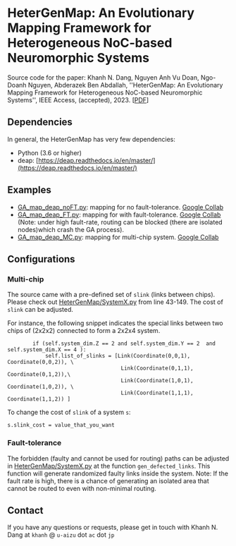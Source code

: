 # HeterGenMap:  An Evolutionary Mapping Framework for Heterogeneous NoC-based Neuromorphic Systems

Source code for the paper: Khanh N. Dang, Nguyen Anh Vu Doan, Ngo-Doanh Nguyen, Abderazek Ben Abdallah, ''HeterGenMap: An Evolutionary Mapping Framework for Heterogeneous NoC-based Neuromorphic Systems'', IEEE Access, (accepted), 2023. \[[PDF](https://ieeexplore.ieee.org/stamp/stamp.jsp?tp=&arnumber=10366249)\]

## Dependencies

In general, the HeterGenMap has very few dependencies:

- Python (3.6 or higher)
- deap: [https://deap.readthedocs.io/en/master/](https://deap.readthedocs.io/en/master/)

## Examples

- [GA_map_deap_noFT.py](GA_map_deap_noFT.py): mapping for no fault-tolerance. [Google Collab](https://colab.research.google.com/drive/1KAuu-4VKoFIajKKvcdWMlc8g8wBRMmB3?usp=sharing)
- [GA_map_deap_FT.py](GA_map_deap_FT.py): mapping for with fault-tolerance.  [Google Collab](https://colab.research.google.com/drive/1C9W8oRPbxi7NqIPawyb3EBWi3ex_KscT?usp=sharing) (Note: under high fault-rate, routing can be blocked (there are isolated nodes)which crash the GA process).
- [GA_map_deap_MC.py](GA_map_deap_MC.py): mapping for multi-chip system. [Google Collab](https://colab.research.google.com/drive/1bPidpoPtGOssBShiS8JYHhcS31HcCIQY?usp=sharing)


## Configurations

### Multi-chip

The source came with a pre-defined set of `slink` (links between chips). Please check out [HeterGenMap/SystemX.py](HeterGenMap/SystemX.py) from line 43-149.
The cost of `slink` can be adjusted.

For instance, the following snippet indicates the special links between two chips of (2x2x2) connected to form a 2x2x4 system.


```
        if (self.system_dim.Z == 2 and self.system_dim.Y == 2  and self.system_dim.X == 4 ):
            self.list_of_slinks = [Link(Coordinate(0,0,1), Coordinate(0,0,2)), \
                                    Link(Coordinate(0,1,1), Coordinate(0,1,2)),\
                                    Link(Coordinate(1,0,1), Coordinate(1,0,2)), \
                                    Link(Coordinate(1,1,1), Coordinate(1,1,2)) ]
```

To change the cost of `slink` of a system `s`: 
```
s.slink_cost = value_that_you_want
```


### Fault-tolerance

The forbidden (faulty and cannot be used for routing) paths can be adjusted in  [HeterGenMap/SystemX.py](HeterGenMap/SystemX.py) at the function `gen_defected_links`.
This function will generate randomized faulty links inside the system.
Note: If the fault rate is high, there is a chance of generating an isolated area that cannot be routed to even with non-minimal routing.


## Contact

If you have any questions or requests, please get in touch with Khanh N. Dang at `khanh` @ `u-aizu` dot `ac` dot `jp`
